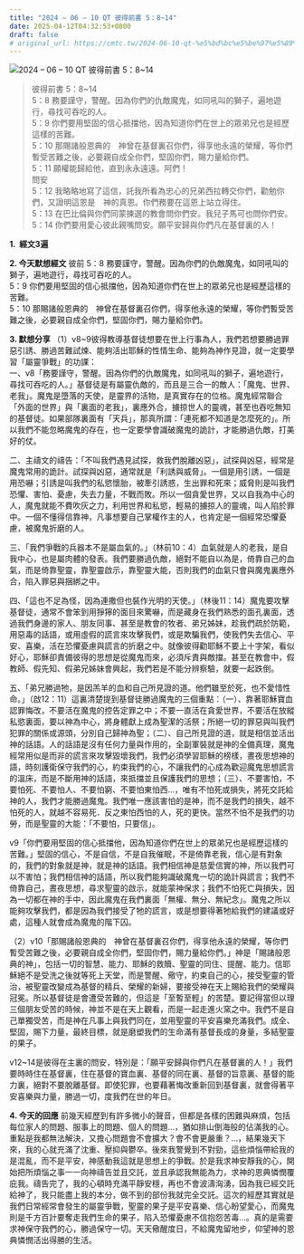 ```yaml
---
title: "2024 – 06 – 10 QT 彼得前書 5：8~14"
date: 2025-04-12T04:32:53+0800
draft: false
# original_url: https://cmtc.tw/2024-06-10-qt-%e5%bd%bc%e5%be%97%e5%89%8d%e6%9b%b8-5%ef%bc%9a814
---
```


![2024 – 06 – 10 QT 彼得前書 5：8\~14](/images/qt.jpg  "2024 – 06 – 10 QT 彼得前書 5：8\~14")

> 彼得前書 5：8\~14  
> 5：8 務要謹守，警醒。因為你們的仇敵魔鬼，如同吼叫的獅子，遍地遊行，尋找可吞吃的人。  
> 5：9 你們要用堅固的信心抵擋他，因為知道你們在世上的眾弟兄也是經歷這樣的苦難。  
> 5：10 那賜諸般恩典的　神曾在基督裏召你們，得享他永遠的榮耀，等你們暫受苦難之後，必要親自成全你們，堅固你們，賜力量給你們。  
> 5：11 願權能歸給他，直到永永遠遠。阿們！  
> 問安  
> 5：12 我略略地寫了這信，託我所看為忠心的兄弟西拉轉交你們，勸勉你們，又證明這恩是　神的真恩。你們務要在這恩上站立得住。  
> 5：13 在巴比倫與你們同蒙揀選的教會問你們安。我兒子馬可也問你們安。  
> 5：14 你們要用愛心彼此親嘴問安。願平安歸與你們凡在基督裏的人！

**1.  經文3遍**

**2. 今天默想經文**
彼前 5：8 務要謹守，警醒。因為你們的仇敵魔鬼，如同吼叫的獅子，遍地遊行，尋找可吞吃的人。  
5：9 你們要用堅固的信心抵擋他，因為知道你們在世上的眾弟兄也是經歷這樣的苦難。  
5：10 那賜諸般恩典的　神曾在基督裏召你們，得享他永遠的榮耀，等你們暫受苦難之後，必要親自成全你們，堅固你們，賜力量給你們。

**3. 默想分享**
（1）v8\~9彼得教導基督徒想要在世上行事為人，我們若想要勝過罪惡引誘、勝過苦難試煉、能夠活出耶穌的性情生命、能夠為神作見證，就一定要學習「屬靈爭戰」的功課：  
一、v8「務要謹守，警醒。因為你們的仇敵魔鬼，如同吼叫的獅子，遍地遊行，尋找可吞吃的人。」基督徒是有屬靈仇敵的，而且是三合一的敵人：「魔鬼、世界、老我」。魔鬼是墮落的天使，是靈界的活物，是真實存在的位格。魔鬼經常聯合「外面的世界」與「裏面的老我」，裏應外合，擄掠世人的靈魂，甚至也吞吃無知的基督徒。如果部隊裏面有「天兵」，那真所謂：「連死都不知道是怎麼死的」。所以我們不能忽略魔鬼的存在，也一定要學會識破魔鬼的詭計，才能勝過仇敵，打美好的仗。

二、主禱文的禱告：「不叫我們遇見試探，救我們脫離凶惡」，試探與凶惡，經常是魔鬼常用的詭計。試探與凶惡，通常就是「利誘與威脅」。一個是用引誘，一個是用恐嚇；引誘是叫我們的私慾懷胎，被牽引誘惑，生出罪和死來；威脅則是叫我們恐懼、害怕、憂慮，失去力量，不戰而敗。所以一個貪愛世界，又以自我為中心的人，魔鬼就能不費吹灰之力，利用世界和私慾，輕易的擄掠人的靈魂，叫人陷於罪中。一個不懂得信靠神，凡事想要自己掌權作主的人，也肯定是一個經常恐懼憂慮，被魔鬼折磨的人。

三、「我們爭戰的兵器本不是屬血氣的。」（林前10：4）血氣就是人的老我，是自我中心，也是屬肉體的發表。我們要勝過仇敵，絕對不能自以為是，倚靠自己的血氣，而是倚靠聖靈，靠聖靈啟示，靠聖靈大能，否則我們的血氣只會與魔鬼裏應外合，陷入罪惡與捆綁之中。

四、「這也不足為怪，因為連撒但也裝作光明的天使。」（林後11：14）魔鬼要攻擊基督徒，通常不會笨到用猙獰的面目來驚嚇，而是藏身在我們熟悉的面孔裏面，透過我們身邊的家人、朋友同事、甚至是教會的牧者、弟兄姊妹，趁我們疏於防範，用惡毒的話語，或用虛假的謊言來攻擊我們，或是欺騙我們，使我們失去信心、平安、喜樂，活在恐懼憂慮與謊言的折磨之中。就像彼得勸耶穌不要上十字架，看似好心，耶穌卻責備彼得的思想是從魔鬼而來，必須斥責與敵擋。甚至在教會中，假教師、假先知、假弟兄姊妹會興起，我們若是不能分辨察驗，就要一起跌倒。

五、「弟兄勝過牠，是因羔羊的血和自己所見證的道。他們雖至於死，也不愛惜性命。」（啟12：11）這裏清楚提到基督徒勝過魔鬼的三個重點：（一）、靠著耶穌寶血認罪悔改，不要活在魔鬼的控告定罪之中；不要一直活在貪愛世界，不要活在放縱私慾裏面，要以神為中心，將身體獻上成為聖潔的活祭；所絕一切的罪惡與叫我們犯罪的關係或源頭，分別自己歸神為聖；（二）、自己所見證的道，就是相信並活出神的話語。人的話語是沒有任何力量與作用的，全副軍裝就是神的全備真理，魔鬼經常用似是而非的謊言來攻擊毀壞我們，我們必須學習耶穌的榜樣，晝夜思想神的語，時刻護衛保守我們的心，約束我們的心，不讓我們的心成為歡迎魔鬼思想謊言的溫床，而是不斷用神的話語，來抵擋並且保護我們的思想；（三）、不要害怕，不要怕死、不要怕人、不要怕窮、不要怕東怕西…，唯有不怕死或損失，將死交託給神的人，我們才能勝過魔鬼。我們唯一應該害怕的是神，而不是我們的損失，越不怕死的人，就越不容易死．反之東怕西怕的人，死的更快。當然不怕不是我們的功勞，而是聖靈的大能：「不要怕，只要信」。

v9「你們要用堅固的信心抵擋他，因為知道你們在世上的眾弟兄也是經歷這樣的苦難。」堅固的信心，不是自信，不是自我催眠，不是倚靠老我，信心是有對象的，我們的對象就是神，就是神的話語。我們相信神是慈愛信實的神，所以我們可以不害怕；我們相信神的話語，所以我們能夠識破魔鬼一切的詭計與謊言；我們不倚靠自己，晝夜思想，尋求聖靈的啟示，就能蒙神保求；我們不怕死亡與損失，因為一切都在神的手中，因此魔鬼在我們裏面「無權、無分、無紀念」。魔鬼之所以能夠攻擊我們，都是因為我們接受了牠的謊言，或是想要得著牠給我們的建議或好處，這種人就會成為魔鬼的階下囚。

（2）v10「那賜諸般恩典的　神曾在基督裏召你們，得享他永遠的榮耀，等你們暫受苦難之後，必要親自成全你們，堅固你們，賜力量給你們。」神是「賜諸般恩典的神」，包括一切的智慧、能力、耶穌的救贖、聖靈的同住、提醒、能力。信耶穌絕不是受洗之後就等死上天堂，而是警醒、儆守，約束自己的心，接受聖靈的管治，被聖靈改變成為基督的精兵、榮耀的新婦，要接受神在天上賜給我們的榮耀與冠冕。所以基督徒是會遭受苦難的，但這是「至暫至輕」的苦楚。要記得當但以理三個朋友受苦的時候，神並不是在天上觀看，而是一起走進火窯之中。我們不是自己單獨受苦，而是神在凡事上與我們同在，並用聖靈的平安喜樂充滿我們。成全、堅固，賜下力量，最終目標，就是磨塑我們的生命滿有基督長成的身量，多結聖靈的果子。

v12\~14是彼得在主裏的問安，特別是：「願平安歸與你們凡在基督裏的人！」我們要時時住在基督裏，住在基督的寶血裏、基督的同在裏、基督的旨意裏、基督的能力裏，絕對不要脫離基督。即使犯罪，也要藉著悔改重新回到基督裏，就會得著平安喜樂與力量，勝過一切，度我們在世的年日。

**4. 今天的回應**
前幾天經歷到有許多微小的聲音，但都是各樣的困難與麻煩，包括每位家人的問題、服事上的問題、個人的問題…，猶如排山倒海般的佔滿我的心。重點是我都無法解決，又擔心問題會不會擴大？會不會更嚴重？…，結果幾天下來，我的心就充滿了沈重、壓抑與鬱卒。後來我警覺到不對勁，這些煩惱帶給我的是混亂，而不是平安，神感動我這就是思想上的爭戰。於是我求神安靜我的心，開始把所煩惱之事一一向神禱告並且交託，並且承認我無能為力，求神的恩典憐憫覆庇我。禱告完了，我的心頓時充滿平靜安穩，再也不會波濤洶湧，因為我已經交託給神了，我只能盡上我的本分，做不到的部份我就完全交託。這次的經歷其實就是我們日常經常會發生的屬靈爭戰，聖靈的果子是平安喜樂、信心盼望愛心，而魔鬼則是千方百計要奪走我們生命的果子，陷入恐懼憂慮不信抱怨苦毒…。真的是需要求神保守我們的心，勝過保守一切。天天儆醒度日，不給魔鬼留地步，仰望神的恩典憐憫活出得勝的生活。

